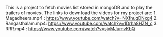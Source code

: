 This is a project to fetch movies list stored in mongoDB and to play the trailers of movies.
The links to download the videos for my project are:
    1. Magadheera.mp4 : https://www.youtube.com/watch?v=NXfhuqDNxg4
    2. Rangasthalam.mp4: https://www.youtube.com/watch?v=1Drha8HZN_c
    3. RRR.mp4 : https://www.youtube.com/watch?v=sjvMJumvKbQ
